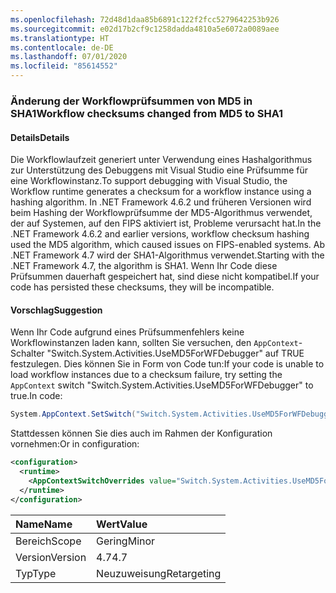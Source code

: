 ```yaml
---
ms.openlocfilehash: 72d48d1daa85b6891c122f2fcc5279642253b926
ms.sourcegitcommit: e02d17b2cf9c1258dadda4810a5e6072a0089aee
ms.translationtype: HT
ms.contentlocale: de-DE
ms.lasthandoff: 07/01/2020
ms.locfileid: "85614552"
---
```

### <a name="workflow-checksums-changed-from-md5-to-sha1"></a><span data-ttu-id="a4faa-101">Änderung der Workflowprüfsummen von MD5 in SHA1</span><span class="sxs-lookup"><span data-stu-id="a4faa-101">Workflow checksums changed from MD5 to SHA1</span></span>

#### <a name="details"></a><span data-ttu-id="a4faa-102">Details</span><span class="sxs-lookup"><span data-stu-id="a4faa-102">Details</span></span>

<span data-ttu-id="a4faa-103">Die Workflowlaufzeit generiert unter Verwendung eines Hashalgorithmus zur Unterstützung des Debuggens mit Visual Studio eine Prüfsumme für eine Workflowinstanz.</span><span class="sxs-lookup"><span data-stu-id="a4faa-103">To support debugging with Visual Studio, the Workflow runtime generates a checksum for a workflow instance using a hashing algorithm.</span></span> <span data-ttu-id="a4faa-104">In .NET Framework 4.6.2 und früheren Versionen wird beim Hashing der Workflowprüfsumme der MD5-Algorithmus verwendet, der auf Systemen, auf den FIPS aktiviert ist, Probleme verursacht hat.</span><span class="sxs-lookup"><span data-stu-id="a4faa-104">In the .NET Framework 4.6.2 and earlier versions, workflow checksum hashing used the MD5 algorithm, which caused issues on FIPS-enabled systems.</span></span> <span data-ttu-id="a4faa-105">Ab .NET Framework 4.7 wird der SHA1-Algorithmus verwendet.</span><span class="sxs-lookup"><span data-stu-id="a4faa-105">Starting with the .NET Framework 4.7, the algorithm is SHA1.</span></span> <span data-ttu-id="a4faa-106">Wenn Ihr Code diese Prüfsummen dauerhaft gespeichert hat, sind diese nicht kompatibel.</span><span class="sxs-lookup"><span data-stu-id="a4faa-106">If your code has persisted these checksums, they will be incompatible.</span></span>

#### <a name="suggestion"></a><span data-ttu-id="a4faa-107">Vorschlag</span><span class="sxs-lookup"><span data-stu-id="a4faa-107">Suggestion</span></span>

<span data-ttu-id="a4faa-108">Wenn Ihr Code aufgrund eines Prüfsummenfehlers keine Workflowinstanzen laden kann, sollten Sie versuchen, den `AppContext`-Schalter &quot;Switch.System.Activities.UseMD5ForWFDebugger&quot; auf TRUE festzulegen. Dies können Sie in Form von Code tun:</span><span class="sxs-lookup"><span data-stu-id="a4faa-108">If your code is unable to load workflow instances due to a checksum failure, try setting the `AppContext` switch &quot;Switch.System.Activities.UseMD5ForWFDebugger&quot; to true.In code:</span></span>

```csharp
System.AppContext.SetSwitch("Switch.System.Activities.UseMD5ForWFDebugger", true);
```

<span data-ttu-id="a4faa-109">Stattdessen können Sie dies auch im Rahmen der Konfiguration vornehmen:</span><span class="sxs-lookup"><span data-stu-id="a4faa-109">Or in configuration:</span></span>

```xml
<configuration>
  <runtime>
    <AppContextSwitchOverrides value="Switch.System.Activities.UseMD5ForWFDebugger=true" />
  </runtime>
</configuration>
```

| <span data-ttu-id="a4faa-110">Name</span><span class="sxs-lookup"><span data-stu-id="a4faa-110">Name</span></span>    | <span data-ttu-id="a4faa-111">Wert</span><span class="sxs-lookup"><span data-stu-id="a4faa-111">Value</span></span>       |
|:--------|:------------|
| <span data-ttu-id="a4faa-112">Bereich</span><span class="sxs-lookup"><span data-stu-id="a4faa-112">Scope</span></span>   | <span data-ttu-id="a4faa-113">Gering</span><span class="sxs-lookup"><span data-stu-id="a4faa-113">Minor</span></span>       |
| <span data-ttu-id="a4faa-114">Version</span><span class="sxs-lookup"><span data-stu-id="a4faa-114">Version</span></span> | <span data-ttu-id="a4faa-115">4.7</span><span class="sxs-lookup"><span data-stu-id="a4faa-115">4.7</span></span>         |
| <span data-ttu-id="a4faa-116">Typ</span><span class="sxs-lookup"><span data-stu-id="a4faa-116">Type</span></span>    | <span data-ttu-id="a4faa-117">Neuzuweisung</span><span class="sxs-lookup"><span data-stu-id="a4faa-117">Retargeting</span></span> |
